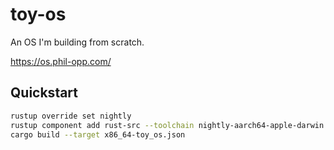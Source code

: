 # toy-os

An OS I'm building from scratch.

https://os.phil-opp.com/

## Quickstart

```bash
rustup override set nightly
rustup component add rust-src --toolchain nightly-aarch64-apple-darwin
cargo build --target x86_64-toy_os.json
```
